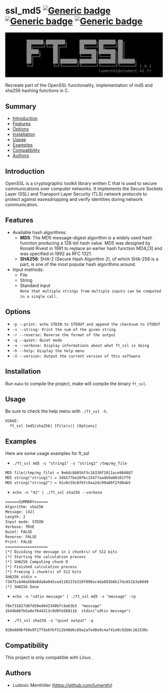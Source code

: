 # ssl_md5 [![Generic badge](https://img.shields.io/badge/version-1.0.1-green.svg)](https://shields.io/) [![Generic badge](https://img.shields.io/badge/distro-linux-green.svg)](https://shields.io/) [![Generic badge](https://img.shields.io/badge/language-c-orange.svg)](https://shields.io/)

<img src="docs/main.png">

Recreate part of the OpenSSL functionality, implementation of md5 and sha256 hashing functions in C.

## Summary
* [Introduction](#introduction)
* [Features](#features)
* [Options](#options)
* [Installation](#installation)
* [Usage](#usage)
* [Examples](#examples)
* [Compatibility](#compatibility)
* [Authors](#authors)

## Introduction
OpenSSL is a cryptographic toolkit library written C that is used to secure communications over computer networks. It implements the Secure Sockets Layer (SSL) and
Transport Layer Security (TLS) network protocols to protect against eavesdropping
and verify identities during network communication.

## Features
- Available hash algorithms:
    * __MD5__: The MD5 message-digest algorithm is a widely used hash function producing a 128-bit hash value. MD5 was designed by Ronald Rivest in 1991 to replace an earlier hash function MD4,[3] and was specified in 1992 as RFC 1321.
    * __SHA256__: SHA-2 (Secure Hash Algorithm 2), of which SHA-256 is a part, is one of the most popular hash algorithms around.
- Input methods:
    * File
    * String
    * Standard input  
`Note that multiple strings from multiple inputs can be computed in a single call.`
  
## Options
* `-p --print: echo STDIN to STDOUT and append the checksum to STDOUT`
* `-s --string: Print the sum of the given string`
* `-r --reverse: Reverse the format of the output`
* `-q --quiet: Quiet mode`
* `-v --verbose: Display informations about what ft_ssl is doing`
* `-h --help: Display the help menu`
* `-V --version: Output the current version of this software`

## Installation
Run `make` to compile the project, make will compile the binary `ft_ssl`.

## Usage
Be sure to check the help menu with `./ft_ssl -h`.  
```
USAGE:
  ft_ssl [md5|sha256] [File(s)] [Options]
```

## Examples
Here are some usage examples for ft_ssl
- `./ft_ssl md5 -s "string1" -s "string2" /tmp/my_file`
```
MD5 file(/tmp/my_file) = 9e6dc8685bf3c1b338f2011ace904887
MD5 string("string1") = 34b577be20fbc15477aadb9a08101ff9
MD5 string("string2") = 91c0c59c8f6fc9aa2dc99a89f2fd0ab5
```
- `echo -n "42" | ./ft_ssl sha256 --verbose`
```
======SUMMARY======
Algorithm: sha256
Message: [42]
Length: 2
Input mode: STDIN
Verbose: TRUE
Quiet: FALSE
Reverse: FALSE
Print: FALSE
===================
[*] Dividing the message in 1 chunk(s) of 512 bits
[*] Starting the calculation process
[*] SHA256 Computing chunk 0
[*] Finished calculation process
[*] Freeing 1 chunk(s) of 512 bits
SHA256 stdin = 73475cb40a568e8da8a045ced110137e159f890ac4da883b6b17dc651b3a8049
[*] SHA256 Done
```
- `echo -n "sdtin message" | ./ft_ssl md5 -s "message" -rp`
```
78e731027d8fd50ed642340b7c9a63b3  "message"
1b44b86fb5a8e7644313c9d8fe56811b  stdin("sdtin message")
```
- `./ft_ssl sha256 -s "quiet output" -q `
```
928e689bf69e9f2775e6fbf512b48d6c89a2a7ed8e9c4af41e0c92b8c161530c
```
## Compatibility
This project is only compatible with Linux.

## Authors
* Ludovic Menthiller (https://github.com/lumenthi)
